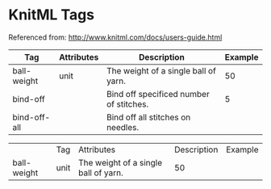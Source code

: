 # KnitML Tags

Referenced from: http://www.knitml.com/docs/users-guide.html

| Tag | Attributes | Description | Example |
| --- | ---------- | ----------- | ------- |
| ball-weight | unit | The weight of a single ball of yarn. | <ball-weight unit="g">50</ball-weight> |
| bind-off | | Bind off specificed number of stitches. | <bind-off>5</bind-off> |
| bind-off-all | | Bind off all stitches on needles. | <bind-off-all /> |

<table>
  <th>
    <td>Tag</td>
    <td>Attributes</td>
    <td>Description</td>
    <td>Example</td>
  </th>
  <tr>
    <td>ball-weight</td>
    <td>unit</td>
    <td>The weight of a single ball of yarn.</td>
    <td><ball-weight unit="g">50</ball-weight></td>
  </tr>
</table>
